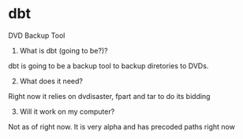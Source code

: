 # dbt
DVD Backup Tool

1) What is dbt (going to be?)?

dbt is going to be a backup tool to backup diretories to DVDs.

2) What does it need?

Right now it relies on dvdisaster, fpart and tar to do its bidding

3) Will it work on my computer?

Not as of right now. It is very alpha and has precoded paths right now
